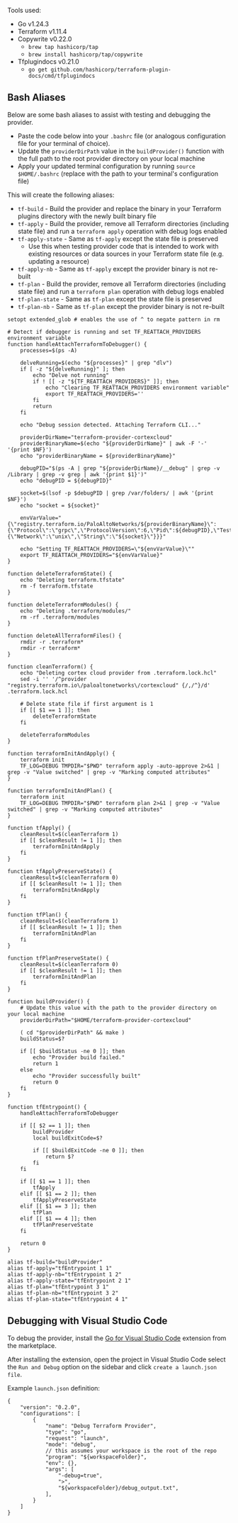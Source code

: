 Tools used:
  - Go v1.24.3
  - Terraform v1.11.4
  - Copywrite v0.22.0
    - `brew tap hashicorp/tap`
    - `brew install hashicorp/tap/copywrite`
  - Tfplugindocs v0.21.0
    - `go get github.com/hashicorp/terraform-plugin-docs/cmd/tfplugindocs`


## Bash Aliases

Below are some bash aliases to assist with testing and debugging the provider.

* Paste the code below into your `.bashrc` file (or analogous configuration file for your terminal of choice).
* Update the `providerDirPath` value in the `buildProvider()` function with the full path to the root provider directory on your local machine
* Apply your updated terminal configuration by running `source $HOME/.bashrc` (replace with the path to your terminal's configuration file)

This will create the following aliases:
* `tf-build` - Build the provider and replace the binary in your Terraform plugins directory with the newly built binary file
* `tf-apply` - Build the provider, remove all Terraform directories (including state file) and run a `terraform apply` operation with debug logs enabled
* `tf-apply-state` - Same as `tf-apply` except the state file is preserved
  * Use this when testing provider code that is intended to work with existing resources or data sources in your Terraform state file (e.g. updating a resource)
* `tf-apply-nb` - Same as `tf-apply` except the provider binary is not re-built
* `tf-plan` - Build the provider, remove all Terraform directories (including state file) and run a `terraform plan` operation with debug logs enabled
* `tf-plan-state` - Same as `tf-plan` except the state file is preserved
* `tf-plan-nb` - Same as `tf-plan` except the provider binary is not re-built


```
setopt extended_glob # enables the use of ^ to negate pattern in rm

# Detect if debugger is running and set TF_REATTACH_PROVIDERS environment variable
function handleAttachTerraformToDebugger() {
    processes=$(ps -A)

    delveRunning=$(echo "${processes}" | grep "dlv")
    if [ -z "${delveRunning}" ]; then
        echo "Delve not running"
        if ! [[ -z "${TF_REATTACH_PROVIDERS}" ]]; then
            echo "Clearing TF_REATTACH_PROVIDERS environment variable"
            export TF_REATTACH_PROVIDERS=''
        fi
        return
    fi

    echo "Debug session detected. Attaching Terraform CLI..."
    
    providerDirName="terraform-provider-cortexcloud"
    providerBinaryName=$(echo "${providerDirName}" | awk -F '-' '{print $NF}')
    echo "providerBinaryName = ${providerBinaryName}"

    debugPID="$(ps -A | grep "${providerDirName}/__debug" | grep -v /Library | grep -v grep | awk '{print $1}')"
    echo "debugPID = ${debugPID}"

    socket=$(lsof -p $debugPID | grep /var/folders/ | awk '{print $NF}')
    echo "socket = ${socket}"

    envVarValue="{\"registry.terraform.io/PaloAltoNetworks/${providerBinaryName}\":{\"Protocol\":\"grpc\",\"ProtocolVersion\":6,\"Pid\":${debugPID},\"Test\":true,\"Addr\":{\"Network\":\"unix\",\"String\":\"${socket}\"}}}"

    echo "Setting TF_REATTACH_PROVIDERS=\"${envVarValue}\""
    export TF_REATTACH_PROVIDERS="${envVarValue}"
}

function deleteTerraformState() {
    echo "Deleting terraform.tfstate"
    rm -f terraform.tfstate
}

function deleteTerraformModules() {
    echo "Deleting .terraform/modules/"
    rm -rf .terraform/modules
}

function deleteAllTerraformFiles() {
    rmdir -r .terraform*
    rmdir -r terraform*
}

function cleanTerraform() {
    echo "Deleting cortex cloud provider from .terraform.lock.hcl"
    sed -i '' '/^provider "registry.terraform.io\/paloaltonetworks\/cortexcloud" {/,/^}/d' .terraform.lock.hcl

    # Delete state file if first argument is 1 
    if [[ $1 == 1 ]]; then
        deleteTerraformState
    fi

    deleteTerraformModules
}

function terraformInitAndApply() {
    terraform init
    TF_LOG=DEBUG TMPDIR="$PWD" terraform apply -auto-approve 2>&1 | grep -v "Value switched" | grep -v "Marking computed attributes"
}

function terraformInitAndPlan() {
    terraform init
    TF_LOG=DEBUG TMPDIR="$PWD" terraform plan 2>&1 | grep -v "Value switched" | grep -v "Marking computed attributes"
}

function tfApply() {
    cleanResult=$(cleanTerraform 1)
    if [[ $cleanResult != 1 ]]; then
        terraformInitAndApply
    fi
}

function tfApplyPreserveState() {
    cleanResult=$(cleanTerraform 0)
    if [[ $cleanResult != 1 ]]; then
        terraformInitAndApply
    fi
}

function tfPlan() {
    cleanResult=$(cleanTerraform 1)
    if [[ $cleanResult != 1 ]]; then
        terraformInitAndPlan
    fi
}

function tfPlanPreserveState() {
    cleanResult=$(cleanTerraform 0)
    if [[ $cleanResult != 1 ]]; then
        terraformInitAndPlan
    fi
}

function buildProvider() {
    # Update this value with the path to the provider directory on your local machine
    providerDirPath="$HOME/terraform-provider-cortexcloud"
    
    ( cd "$providerDirPath" && make ) 
    buildStatus=$?

    if [[ $buildStatus -ne 0 ]]; then
        echo "Provider build failed."
        return 1
    else
        echo "Provider successfully built"
        return 0
    fi
}

function tfEntrypoint() {
    handleAttachTerraformToDebugger

    if [[ $2 == 1 ]]; then
        buildProvider
        local buildExitCode=$?

        if [[ $buildExitCode -ne 0 ]]; then
            return $?
        fi
    fi
    
    if [[ $1 == 1 ]]; then
        tfApply
    elif [[ $1 == 2 ]]; then
        tfApplyPreserveState
    elif [[ $1 == 3 ]]; then
        tfPlan
    elif [[ $1 == 4 ]]; then
        tfPlanPreserveState
    fi

    return 0
}

alias tf-build="buildProvider"
alias tf-apply="tfEntrypoint 1 1"
alias tf-apply-nb="tfEntrypoint 1 2"
alias tf-apply-state="tfEntrypoint 2 1"
alias tf-plan="tfEntrypoint 3 1"
alias tf-plan-nb="tfEntrypoint 3 2"
alias tf-plan-state="tfEntrypoint 4 1"
```


## Debugging with Visual Studio Code

To debug the provider, install the [Go for Visual Studio Code](https://marketplace.visualstudio.com/items?itemName=golang.Go) extension from the marketplace.

After installing the extension, open the project in Visual Studio Code select the `Run and Debug` option on the sidebar and click `create a launch.json file`.

Example `launch.json` definition:

```
{
    "version": "0.2.0",
    "configurations": [
        {
            "name": "Debug Terraform Provider",
            "type": "go",
            "request": "launch",
            "mode": "debug",
            // this assumes your workspace is the root of the repo
            "program": "${workspaceFolder}",
            "env": {},
            "args": [
                "-debug=true",
                ">",
                "${workspaceFolder}/debug_output.txt",
            ],
        }
    ]
}
```
